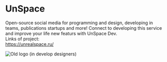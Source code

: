 # UnSpace
Open-source social media for programming and design, developing in teams, publications startups and more! Connect to developing this service and improve your life new featurs with UnSpace Dev. <br>
Links of project: <br>
https://unrealspace.ru/ <br>

![Old logo (in develop designers)]([Isolated.png](http://unrealspace.ru/unspacetest/static/main/img/unspaceicon.png))
